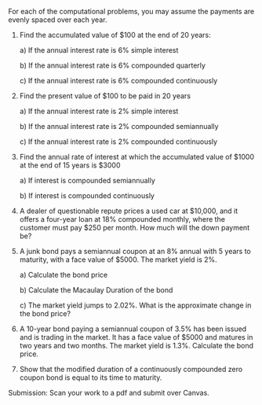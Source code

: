 For each of the computational problems, you may assume the payments are evenly spaced over each year.

1. Find the accumulated value of $100 at the end of 20 years:

      a) If the annual interest rate is 6% simple interest

      b) If the annual interest rate is 6% compounded quarterly

      c) If the annual interest rate is 6% compounded continuously

2. Find the present value of $100 to be paid in 20 years

      a) If the annual interest rate is 2% simple interest

      b) If the annual interest rate is 2% compounded semiannually

      c) If the annual interest rate is 2% compounded continuously

3. Find the annual rate of interest at which the accumulated value of $1000 at the end of 15 years is $3000

      a) If interest is compounded semiannually

      b) If interest is compounded continuously

4. A dealer of questionable repute prices a used car at $10,000, and it offers a four-year loan at 18% compounded monthly, where the customer must pay $250 per month.  How much will the down payment be?  

5. A junk bond pays a semiannual coupon at an 8% annual with 5 years to maturity, with a face value of $5000.  The market yield is 2%.

      a) Calculate the bond price

      b) Calculate the Macaulay Duration of the bond

      c) The market yield jumps to 2.02%.  What is the approximate change in the bond price?

6. A 10-year bond paying a semiannual coupon of 3.5% has been issued and is trading in the market.  It has a face value of $5000 and matures in two years and two months.  The market yield is 1.3%.  Calculate the bond price.

7. Show that the modified duration of a continuously compounded zero coupon bond is equal to its time to maturity.

Submission:  Scan your work to a pdf and submit over Canvas.